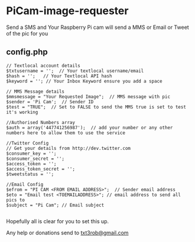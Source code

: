 PiCam-image-requester
=====================

Send a SMS and Your Raspberry Pi cam will send a MMS or Email or Tweet of the pic for you

config.php
-------

```
// Textlocal account details
$txtusername = '';  // Your textlocal username/email
$hash = '';   // Your Textlocal API hash
$keyword = ''; // Your Inbox Keyword ensure you add a space

// MMS Message details
$mmsmessage = "Your Requested Image";  // MMS message with pic
$sender = 'Pi Cam';  // Sender ID
$test = "TRUE";  // Set to FALSE to send the MMS true is set to test it's working

//Authorised Numbers array
$auth = array('447741256987');  // add your number or any other numbers here to allow them to use the service

//Twitter Config
// Get your details from http://dev.twitter.com
$consumer_key = '';  
$consumer_secret = '';
$access_token = '';
$access_token_secret = '';
$tweetstatus = '';

//Email Config
$efrom = "PI CAM <FROM EMAIL ADDRESS>";  // Sender email address 
$eto = "Email test <TOEMAILADDRESS>"; // email address to send all pics to
$subject = "Pi Cam"; // Email subject


```


Hopefully all is clear for you to set this up.

Any help or donations send to txt3rob@gmail.com
